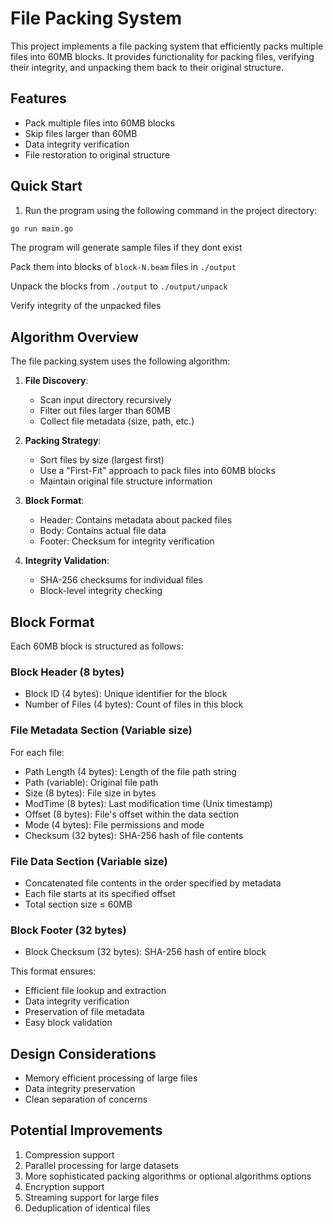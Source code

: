 # File Packing System

This project implements a file packing system that efficiently packs multiple files into 60MB blocks. It provides functionality for packing files, verifying their integrity, and unpacking them back to their original structure.

## Features

- Pack multiple files into 60MB blocks
- Skip files larger than 60MB
- Data integrity verification
- File restoration to original structure

## Quick Start

1. Run the program using the following command in the project directory:
```bash
go run main.go
```
The program will generate sample files if they dont exist 

Pack them into blocks of `block-N.beam` files in `./output`

Unpack the blocks from  `./output` to `./output/unpack`

Verify integrity of the unpacked files

## Algorithm Overview

The file packing system uses the following algorithm:

1. **File Discovery**:
   - Scan input directory recursively
   - Filter out files larger than 60MB
   - Collect file metadata (size, path, etc.)

2. **Packing Strategy**:
   - Sort files by size (largest first)
   - Use a "First-Fit" approach to pack files into 60MB blocks
   - Maintain original file structure information

3. **Block Format**:
   - Header: Contains metadata about packed files
   - Body: Contains actual file data
   - Footer: Checksum for integrity verification

4. **Integrity Validation**:
   - SHA-256 checksums for individual files
   - Block-level integrity checking

## Block Format

Each 60MB block is structured as follows:

### Block Header (8 bytes)
- Block ID (4 bytes): Unique identifier for the block
- Number of Files (4 bytes): Count of files in this block

### File Metadata Section (Variable size)
For each file:
- Path Length (4 bytes): Length of the file path string
- Path (variable): Original file path
- Size (8 bytes): File size in bytes
- ModTime (8 bytes): Last modification time (Unix timestamp)
- Offset (8 bytes): File's offset within the data section
- Mode (4 bytes): File permissions and mode
- Checksum (32 bytes): SHA-256 hash of file contents

### File Data Section (Variable size)
- Concatenated file contents in the order specified by metadata
- Each file starts at its specified offset
- Total section size ≤ 60MB

### Block Footer (32 bytes)
- Block Checksum (32 bytes): SHA-256 hash of entire block

This format ensures:
- Efficient file lookup and extraction
- Data integrity verification
- Preservation of file metadata
- Easy block validation

## Design Considerations

- Memory efficient processing of large files
- Data integrity preservation
- Clean separation of concerns

## Potential Improvements

1. Compression support
2. Parallel processing for large datasets
3. More sophisticated packing algorithms or optional algorithms options 
4. Encryption support
5. Streaming support for large files
6. Deduplication of identical files


